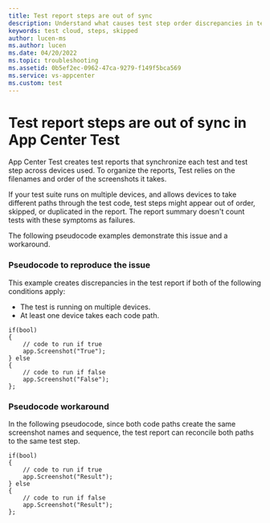 ```yaml
---
title: Test report steps are out of sync
description: Understand what causes test step order discrepancies in test reports. See how to reconcile test report step order in App Center Test.
keywords: test cloud, steps, skipped
author: lucen-ms
ms.author: lucen
ms.date: 04/20/2022
ms.topic: troubleshooting
ms.assetid: 0b5ef2ec-0962-47ca-9279-f149f5bca569
ms.service: vs-appcenter
ms.custom: test
---
```


# Test report steps are out of sync in App Center Test

App Center Test creates test reports that synchronize each test and test step across devices used. To organize the reports, Test relies on the filenames and order of the screenshots it takes.

If your test suite runs on multiple devices, and allows devices to take different paths through the test code, test steps might appear out of order, skipped, or duplicated in the report. The report summary doesn't count tests with these symptoms as failures.

The following pseudocode examples demonstrate this issue and a workaround.

### Pseudocode to reproduce the issue

This example creates discrepancies in the test report if both of the following conditions apply:

- The test is running on multiple devices.
- At least one device takes each code path.

```
if(bool)
{
    // code to run if true
    app.Screenshot("True");
} else 
{
    // code to run if false
    app.Screenshot("False");
};
```

### Pseudocode workaround

In the following pseudocode, since both code paths create the same screenshot names and sequence, the test report can reconcile both paths to the same test step.

```
if(bool)
{
    // code to run if true
    app.Screenshot("Result");
} else 
{
    // code to run if false
    app.Screenshot("Result");
};
```

